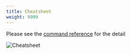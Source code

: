 ```yaml
---
title: Cheatsheet
weight: 9999
---
```


Please see the [command reference](../../commands/avc) for the detail

![Cheatsheet](../images/cheatsheet.png)
